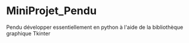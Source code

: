 # MiniProjet_Pendu
Pendu développer essentiellement en python à l'aide de la bibliothèque graphique Tkinter
